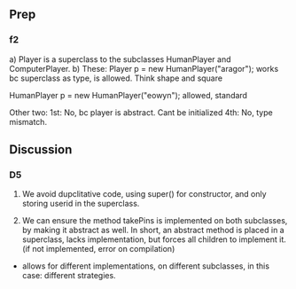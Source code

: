 ## Prep

### f2
a) Player is a superclass to the subclasses HumanPlayer and ComputerPlayer.
b) These:
Player p = new HumanPlayer("aragor");
works bc superclass as type, is allowed. Think shape and square

HumanPlayer p = new HumanPlayer("eowyn");
allowed, standard

Other two:
1st: No, bc player is abstract. Cant be initialized
4th: No, type mismatch.

## Discussion

### D5
1. We avoid dupclitative code, using super() for constructor, and only
storing userid in the superclass.

2. We can ensure the method takePins is implemented on both
subclasses, by making it abstract as well.
In short, an abstract method is placed in a superclass,
lacks implementation, but forces all children to implement it.
(if not implemented, error on compilation)
- allows for different implementations, on different subclasses,
in this case: different strategies.

